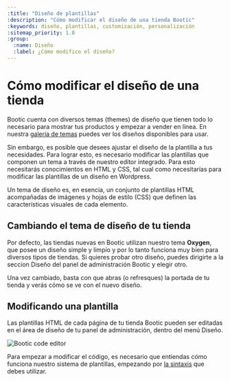 ```yaml
---
:title: "Diseño de plantillas"
:description: "Cómo modificar el diseño de una tienda Bootic"
:keywords: diseño, plantillas, customización, personalización
:sitemap_priority: 1.0
:group:
  :name: Diseño
  :label: ¿Cómo modifico el diseño?
---
```


# Cómo modificar el diseño de una tienda

Bootic cuenta con diversos temas (themes) de diseño que tienen todo lo necesario para mostrar tus productos y empezar a vender en línea. En nuestra <a href="/es/configuracion/temas">galería de temas</a> puedes ver los diseños disponibles para usar.

Sin embargo, es posible que desees ajustar el diseño de la plantilla a tus necesidades. Para lograr esto, es necesario modificar las plantillas que componen un tema a través de nuestro editor integrado. Para esto necesitarás conocimientos en HTML y CSS, tal cual como necesitarías para modificar las plantillas de un diseño en Wordpress.

Un tema de diseño es, en esencia, un conjunto de plantillas HTML acompañadas de imágenes y hojas de estilo (CSS) que definen las características visuales de cada elemento.

## Cambiando el tema de diseño de tu tienda

Por defecto, las tiendas nuevas en Bootic utilizan nuestro tema **Oxygen**, que posee un diseño simple y limpio y por lo tanto funciona muy bien para diversos tipos de tiendas. Si quieres probar otro diseño, puedes dirigirte a la seccion Diseño del panel de administración Bootic y elegir otro.

Una vez cambiado, basta con que abras (o refresques) la portada de tu tienda y verás cómo se ve con el nuevo diseño.

## Modificando una plantilla

Las plantillas HTML de cada página de tu tienda Bootic pueden ser editadas en el área de diseño de tu panel de administración, dentro del menú Diseño.

<img src="/img/themes/editor_cover.png" alt="Bootic code editor" />

Para empezar a modificar el código, es necesario que entiendas cómo funciona nuestro sistema de plantillas, empezando por <a href="/es/diseno/sintaxis">la sintaxis</a> que debes utilizar.
